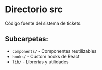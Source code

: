 # Directorio src

Código fuente del sistema de tickets.

## Subcarpetas:
- `components/` - Componentes reutilizables
- `hooks/` - Custom hooks de React
- `lib/` - Librerías y utilidades
